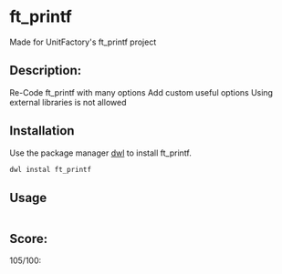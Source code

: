 # ft_printf

Made for UnitFactory's ft_printf project

## Description:
Re-Code ft_printf with many options
Add custom useful options
Using external libraries is not allowed

## Installation

Use the package manager [dwl](https://github.com/msaliuta/ft_printf.git) to install ft_printf.

```bash
dwl instal ft_printf
```

## Usage

 ```
 
 ```
## Score:
105/100:
